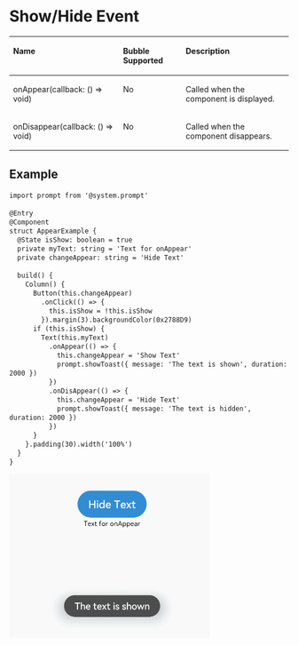 # Show/Hide Event<a name="EN-US_TOPIC_0000001112981806"></a>

<a name="table2154mcpsimp"></a>
<table><thead align="left"><tr id="row2160mcpsimp"><th class="cellrowborder" colspan="2" valign="top" id="mcps1.1.5.1.1"><p id="p2164mcpsimp"><a name="p2164mcpsimp"></a><a name="p2164mcpsimp"></a>Name</p>
</th>
<th class="cellrowborder" valign="top" id="mcps1.1.5.1.2"><p id="p1037419419496"><a name="p1037419419496"></a><a name="p1037419419496"></a>Bubble Supported</p>
</th>
<th class="cellrowborder" valign="top" id="mcps1.1.5.1.3"><p id="p2166mcpsimp"><a name="p2166mcpsimp"></a><a name="p2166mcpsimp"></a>Description</p>
</th>
</tr>
</thead>
<tbody><tr id="row2167mcpsimp"><td class="cellrowborder" colspan="2" valign="top" headers="mcps1.1.5.1.1 "><p id="p2169mcpsimp"><a name="p2169mcpsimp"></a><a name="p2169mcpsimp"></a>onAppear(callback: () =&gt; void)</p>
</td>
<td class="cellrowborder" valign="top" headers="mcps1.1.5.1.2 "><p id="p1437415424917"><a name="p1437415424917"></a><a name="p1437415424917"></a>No</p>
</td>
<td class="cellrowborder" valign="top" headers="mcps1.1.5.1.3 "><p id="p2173mcpsimp"><a name="p2173mcpsimp"></a><a name="p2173mcpsimp"></a>Called when the component is displayed.</p>
</td>
</tr>
<tr id="row1357111982818"><td class="cellrowborder" colspan="2" valign="top" headers="mcps1.1.5.1.1 "><p id="p3571101917283"><a name="p3571101917283"></a><a name="p3571101917283"></a>onDisappear(callback: () =&gt; void)</p>
</td>
<td class="cellrowborder" valign="top" headers="mcps1.1.5.1.2 "><p id="p1937434144915"><a name="p1937434144915"></a><a name="p1937434144915"></a>No</p>
</td>
<td class="cellrowborder" valign="top" headers="mcps1.1.5.1.3 "><p id="p5571319112811"><a name="p5571319112811"></a><a name="p5571319112811"></a>Called when the component disappears.</p>
</td>
</tr>
</tbody>
</table>

## Example<a name="section13817013123017"></a>

```
import prompt from '@system.prompt'

@Entry
@Component
struct AppearExample {
  @State isShow: boolean = true
  private myText: string = 'Text for onAppear'
  private changeAppear: string = 'Hide Text'

  build() {
    Column() {
      Button(this.changeAppear)
        .onClick(() => {
          this.isShow = !this.isShow
        }).margin(3).backgroundColor(0x2788D9)
      if (this.isShow) {
        Text(this.myText)
          .onAppear(() => {
            this.changeAppear = 'Show Text'
            prompt.showToast({ message: 'The text is shown', duration: 2000 })
          })
          .onDisAppear(() => {
            this.changeAppear = 'Hide Text'
            prompt.showToast({ message: 'The text is hidden', duration: 2000 })
          })
      }
    }.padding(30).width('100%')
  }
}
```

![](figures/appear.gif)

